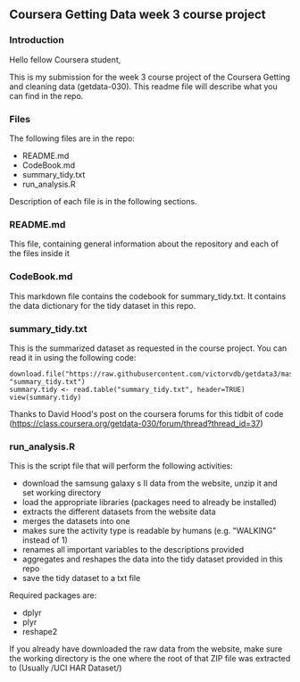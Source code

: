 ## Coursera Getting Data week 3 course project

### Introduction
Hello fellow Coursera student,

This is my submission for the week 3 course project of the Coursera Getting and cleaning data (getdata-030). This readme file will describe what you can find in the repo.

### Files
The following files are in the repo:

* README.md               
* CodeBook.md             
* summary_tidy.txt        
* run_analysis.R          

Description of each file is in the following sections.

### README.md
This file, containing general information about the repository and each of the files inside it

### CodeBook.md
This markdown file contains the codebook for summary_tidy.txt. It contains the data dictionary for the tidy dataset in this repo.

### summary_tidy.txt
This is the summarized dataset as requested in the course project. You can read it in using the following code:

```{r}
download.file("https://raw.githubusercontent.com/victorvdb/getdata3/master/summary_tidy.txt", "summary_tidy.txt")
summary.tidy <- read.table("summary_tidy.txt", header=TRUE)
view(summary.tidy)
```

Thanks to David Hood's post on the coursera forums for this tidbit of code (https://class.coursera.org/getdata-030/forum/thread?thread_id=37)

### run_analysis.R
This is the script file that will perform the following activities:

* download the samsung galaxy s II data from the website, unzip it and set working directory
* load the appropriate libraries (packages need to already be installed)
* extracts the different datasets from the website data
* merges the datasets into one
* makes sure the activity type is readable by humans (e.g. "WALKING" instead of 1)
* renames all important variables to the descriptions provided
* aggregates and reshapes the data into the tidy dataset provided in this repo
* save the tidy dataset to a txt file

Required packages are:

* dplyr
* plyr
* reshape2

If you already have downloaded the raw data from the website, make sure the working directory is the one where the root of that ZIP file was extracted to (Usually /UCI HAR Dataset/)



